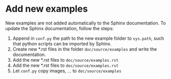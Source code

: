 Add new examples
================

New examples are not added automatically to the Sphinx documentation.
To update the Sphinx documentation, follow the steps:

1. Append in `conf.py` the path to the new example folder to `sys.path`, 
   such that python scripts can be imported by Sphinx.
2. Create new \*.rst files in the folder `doc/source/examples` and write the documentation.
3. Add the new \*.rst files to `doc/source/examples.rst`
3. Add the new \*.rst files to `doc/source/examples.rst`
4. Let `conf.py` copy images, ... to `doc/source/examples`
